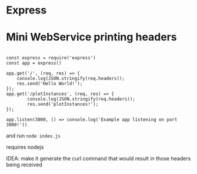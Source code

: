 # Express

# Mini WebService printing headers

```

const express = require('express')
const app = express()
 
app.get('/', (req, res) => {
    console.log(JSON.stringify(req.headers));
    res.send('Hello World!');
});
app.get('/plotInstances', (req, res) => {
        console.log(JSON.stringify(req.headers));
        res.send('plotInstances!');
});
 
app.listen(3000, () => console.log('Example app listening on port 3000!'))
```

and run `node index.js`

requires nodejs

IDEA: make it generate the curl command that would result in those headers being received
